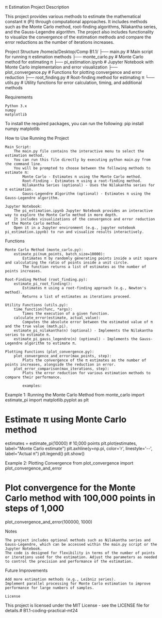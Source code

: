 π Estimation Project
Description

This project provides various methods to estimate the mathematical constant π (Pi) through computational approaches. It includes methods such as the Monte Carlo method, root-finding algorithms, Nilakantha series, and the Gauss-Legendre algorithm. The project also includes functionality to visualize the convergence of the estimation methods and compare the error reductions as the number of iterations increases.

Project Structure
/home/a/Desktop/Comp B1.1/
├── main.py               # Main script for running π estimation methods
├── monte_carlo.py        # Monte Carlo method for estimating π
├── pi_estimation.ipynb   # Jupyter Notebook with Monte Carlo implementation and error visualization
├── plot_convergence.py   # Functions for plotting convergence and error reduction
├── root_finding.py       # Root-finding method for estimating π
└── utils.py              # Utility functions for error calculation, timing, and additional methods


Requirements

    Python 3.x
    numpy
    matplotlib

To install the required packages, you can run the following: pip install numpy matplotlib


How to Use
Running the Project

    Main Script:
        The main.py file contains the interactive menu to select the estimation method.
        You can run this file directly by executing python main.py from the command line.
        You will be prompted to choose between the following methods to estimate π:
            Monte Carlo - Estimates π using the Monte Carlo method.
            Root-Finding - Estimates π using a root-finding method.
            Nilakantha Series (optional) - Uses the Nilakantha series for π estimation.
            Gauss-Legendre Algorithm (optional) - Estimates π using the Gauss-Legendre algorithm.

    Jupyter Notebook:
        The pi_estimation.ipynb Jupyter Notebook provides an interactive way to explore the Monte Carlo method in more depth.
        It includes visualizations of the convergence and error reduction of the Monte Carlo method.
        Open it in a Jupyter environment (e.g., jupyter notebook pi_estimation.ipynb) to run and visualize results interactively.

Functions

    Monte Carlo Method (monte_carlo.py):
        estimate_pi(num_points, batch_size=10000):
            Estimates π by randomly generating points inside a unit square and calculating the ratio of points inside a unit circle.
            The function returns a list of estimates as the number of points increases.

    Root-Finding Method (root_finding.py):
        estimate_pi_root_finding():
            Estimates π using a root-finding approach (e.g., Newton's method).
            Returns a list of estimates as iterations proceed.

    Utility Functions (utils.py):
        time_function(func, *args):
            Times the execution of a given function.
        calculate_error(estimate, actual_value):
            Computes the absolute error between the estimated value of π and the true value (math.pi).
        estimate_pi_nilakantha(n) (optional) - Implements the Nilakantha series to estimate π.
        estimate_pi_gauss_legendre(n) (optional) - Implements the Gauss-Legendre algorithm to estimate π.

    Plotting Functions (plot_convergence.py):
        plot_convergence_and_error(max_points, step):
            Plots the convergence of the π estimates as the number of points increases, alongside the reduction in error.
        plot_error_comparison(max_iterations, step):
            Plots the error reduction for various estimation methods to compare their performance.

            examples:

Example 1: Running the Monte Carlo Method
from monte_carlo import estimate_pi
import matplotlib.pyplot as plt

# Estimate π using Monte Carlo method
estimates = estimate_pi(10000)  # 10,000 points
plt.plot(estimates, label="Monte Carlo estimate")
plt.axhline(y=np.pi, color='r', linestyle='--', label="Actual π")
plt.legend()
plt.show()

Example 2: Plotting Convergence
from plot_convergence import plot_convergence_and_error

# Plot convergence for the Monte Carlo method with 100,000 points in steps of 1,000
plot_convergence_and_error(100000, 1000)

Notes

    The project includes optional methods such as Nilakantha series and Gauss-Legendre, which can be accessed within the main.py script or the Jupyter Notebook.
    The code is designed for flexibility in terms of the number of points or iterations used for the estimation. Adjust the parameters as needed to control the precision and performance of the estimation.

Future Improvements

    Add more estimation methods (e.g., Leibniz series).
    Implement parallel processing for Monte Carlo estimation to improve performance for large numbers of samples.

    License

This project is licensed under the MIT License - see the LICENSE file for details.# B1.1-coding-practical-mt24
